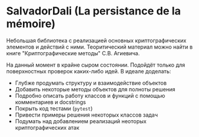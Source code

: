 # SalvadorDali (La persistance de la mémoire)

Небольшая библиотека с реализацией основных криптографических элементов и действий с ними. Теоритический материал можно найти в книге "Криптографические методы" C.В. Агиевича.

На данный момент в крайне сыром состоянии. Подойдёт только для поверхностных проверок каких-либо идей. В идеале доделать:

- Глубже продумать структуру и взаимодействие объектов
- Добавить некоторые методы объектов для полноты решения
- Подробно описать работу классов и функций с помощью комментариев и docstrings
- Покрыть код тестами (`pytest`)
- Привести примеры решения некоторых классов задач
- Подумать над добавлением реализаций неоторых криптографических атак
